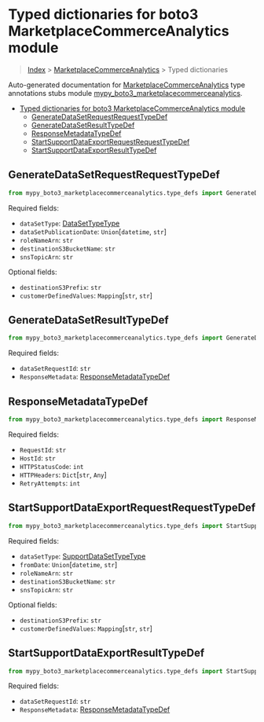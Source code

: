 # Typed dictionaries for boto3 MarketplaceCommerceAnalytics module

> [Index](..) > [MarketplaceCommerceAnalytics](.) > Typed dictionaries

Auto-generated documentation for
[MarketplaceCommerceAnalytics](https://boto3.amazonaws.com/v1/documentation/api/latest/reference/services/marketplacecommerceanalytics.html#MarketplaceCommerceAnalytics)
type annotations stubs module
[mypy_boto3_marketplacecommerceanalytics](https://pypi.org/project/mypy-boto3-marketplacecommerceanalytics/).

- [Typed dictionaries for boto3 MarketplaceCommerceAnalytics module](#typed-dictionaries-for-boto3-marketplacecommerceanalytics-module)
  - [GenerateDataSetRequestRequestTypeDef](#generatedatasetrequestrequesttypedef)
  - [GenerateDataSetResultTypeDef](#generatedatasetresulttypedef)
  - [ResponseMetadataTypeDef](#responsemetadatatypedef)
  - [StartSupportDataExportRequestRequestTypeDef](#startsupportdataexportrequestrequesttypedef)
  - [StartSupportDataExportResultTypeDef](#startsupportdataexportresulttypedef)

## GenerateDataSetRequestRequestTypeDef

```python
from mypy_boto3_marketplacecommerceanalytics.type_defs import GenerateDataSetRequestRequestTypeDef
```

Required fields:

- `dataSetType`: [DataSetTypeType](./literals.md#datasettypetype)
- `dataSetPublicationDate`: `Union`\[`datetime`, `str`\]
- `roleNameArn`: `str`
- `destinationS3BucketName`: `str`
- `snsTopicArn`: `str`

Optional fields:

- `destinationS3Prefix`: `str`
- `customerDefinedValues`: `Mapping`\[`str`, `str`\]

## GenerateDataSetResultTypeDef

```python
from mypy_boto3_marketplacecommerceanalytics.type_defs import GenerateDataSetResultTypeDef
```

Required fields:

- `dataSetRequestId`: `str`
- `ResponseMetadata`:
  [ResponseMetadataTypeDef](./type_defs.md#responsemetadatatypedef)

## ResponseMetadataTypeDef

```python
from mypy_boto3_marketplacecommerceanalytics.type_defs import ResponseMetadataTypeDef
```

Required fields:

- `RequestId`: `str`
- `HostId`: `str`
- `HTTPStatusCode`: `int`
- `HTTPHeaders`: `Dict`\[`str`, `Any`\]
- `RetryAttempts`: `int`

## StartSupportDataExportRequestRequestTypeDef

```python
from mypy_boto3_marketplacecommerceanalytics.type_defs import StartSupportDataExportRequestRequestTypeDef
```

Required fields:

- `dataSetType`: [SupportDataSetTypeType](./literals.md#supportdatasettypetype)
- `fromDate`: `Union`\[`datetime`, `str`\]
- `roleNameArn`: `str`
- `destinationS3BucketName`: `str`
- `snsTopicArn`: `str`

Optional fields:

- `destinationS3Prefix`: `str`
- `customerDefinedValues`: `Mapping`\[`str`, `str`\]

## StartSupportDataExportResultTypeDef

```python
from mypy_boto3_marketplacecommerceanalytics.type_defs import StartSupportDataExportResultTypeDef
```

Required fields:

- `dataSetRequestId`: `str`
- `ResponseMetadata`:
  [ResponseMetadataTypeDef](./type_defs.md#responsemetadatatypedef)
